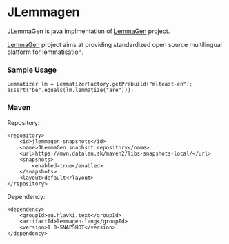 # JLemmagen

JLemmaGen is java implmentation of [LemmaGen][lemmagen] project.

[LemmaGen][lemmagen] project aims at providing standardized open source multilingual platform for lemmatisation.


### Sample Usage
    Lemmatizer lm = LemmatizerFactory.getPrebuild("mlteast-en");
    assert("be".equals(lm.lemmatize("are")));

### Maven
Repository:

    <repository>
        <id>jlemmagen-snapshots</id>
        <name>JLemmaGen snaphsot repository</name>
        <url>https://mvn.datalan.sk/maven2/libs-snapshots-local/</url>
        <snapshots>
            <enabled>true</enabled>
        </snapshots>
        <layout>default</layout>
    </repository>

Dependency:

    <dependency>
        <groupId>eu.hlavki.text</groupId>
        <artifactId>lemmagen-lang</groupId>
        <version>1.0-SNAPSHOT</version>
    </dependency>

[lemmagen]: http://lemmatise.ijs.si/Software/Version3